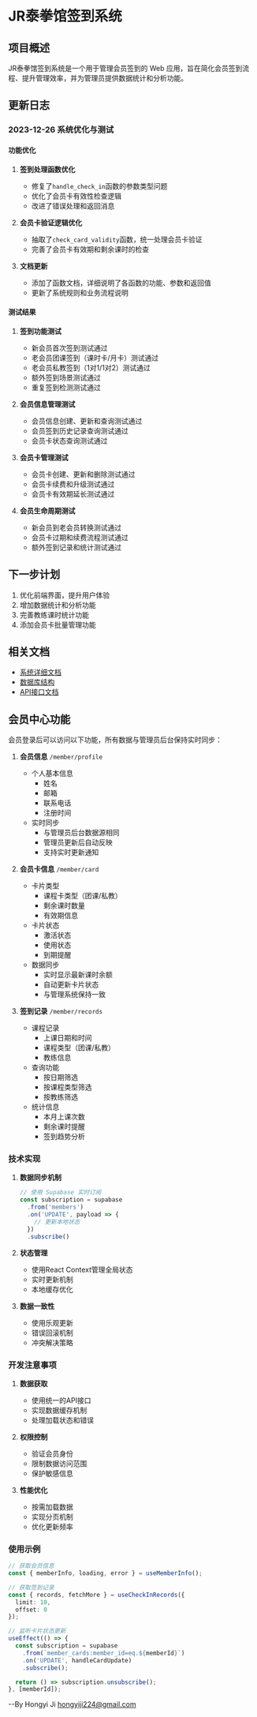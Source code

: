 # JR泰拳馆签到系统

## 项目概述
JR泰拳馆签到系统是一个用于管理会员签到的 Web 应用，旨在简化会员签到流程、提升管理效率，并为管理员提供数据统计和分析功能。

## 更新日志

### 2023-12-26 系统优化与测试

#### 功能优化
1. **签到处理函数优化**
   - 修复了`handle_check_in`函数的参数类型问题
   - 优化了会员卡有效性检查逻辑
   - 改进了错误处理和返回消息

2. **会员卡验证逻辑优化**
   - 抽取了`check_card_validity`函数，统一处理会员卡验证
   - 完善了会员卡有效期和剩余课时的检查

3. **文档更新**
   - 添加了函数文档，详细说明了各函数的功能、参数和返回值
   - 更新了系统规则和业务流程说明

#### 测试结果
1. **签到功能测试**
   - 新会员首次签到测试通过
   - 老会员团课签到（课时卡/月卡）测试通过
   - 老会员私教签到（1对1/1对2）测试通过
   - 额外签到场景测试通过
   - 重复签到检测测试通过

2. **会员信息管理测试**
   - 会员信息创建、更新和查询测试通过
   - 会员签到历史记录查询测试通过
   - 会员卡状态查询测试通过

3. **会员卡管理测试**
   - 会员卡创建、更新和删除测试通过
   - 会员卡续费和升级测试通过
   - 会员卡有效期延长测试通过

4. **会员生命周期测试**
   - 新会员到老会员转换测试通过
   - 会员卡过期和续费流程测试通过
   - 额外签到记录和统计测试通过

## 下一步计划
1. 优化前端界面，提升用户体验
2. 增加数据统计和分析功能
3. 完善教练课时统计功能
4. 添加会员卡批量管理功能

## 相关文档
- [系统详细文档](docs/readme.md)
- [数据库结构](docs/database.md)
- [API接口文档](docs/api.md)

## 会员中心功能

会员登录后可以访问以下功能，所有数据与管理员后台保持实时同步：

1. **会员信息** `/member/profile`
   - 个人基本信息
     * 姓名
     * 邮箱
     * 联系电话
     * 注册时间
   - 实时同步
     * 与管理员后台数据源相同
     * 管理员更新后自动反映
     * 支持实时更新通知

2. **会员卡信息** `/member/card`
   - 卡片类型
     * 课程卡类型（团课/私教）
     * 剩余课时数量
     * 有效期信息
   - 卡片状态
     * 激活状态
     * 使用状态
     * 到期提醒
   - 数据同步
     * 实时显示最新课时余额
     * 自动更新卡片状态
     * 与管理系统保持一致

3. **签到记录** `/member/records`
   - 课程记录
     * 上课日期和时间
     * 课程类型（团课/私教）
     * 教练信息
   - 查询功能
     * 按日期筛选
     * 按课程类型筛选
     * 按教练筛选
   - 统计信息
     * 本月上课次数
     * 剩余课时提醒
     * 签到趋势分析

### 技术实现

1. **数据同步机制**
   ```typescript
   // 使用 Supabase 实时订阅
   const subscription = supabase
     .from('members')
     .on('UPDATE', payload => {
       // 更新本地状态
     })
     .subscribe()
   ```

2. **状态管理**
   - 使用React Context管理全局状态
   - 实时更新机制
   - 本地缓存优化

3. **数据一致性**
   - 使用乐观更新
   - 错误回滚机制
   - 冲突解决策略

### 开发注意事项

1. **数据获取**
   - 使用统一的API接口
   - 实现数据缓存机制
   - 处理加载状态和错误

2. **权限控制**
   - 验证会员身份
   - 限制数据访问范围
   - 保护敏感信息

3. **性能优化**
   - 按需加载数据
   - 实现分页机制
   - 优化更新频率

### 使用示例

```typescript
// 获取会员信息
const { memberInfo, loading, error } = useMemberInfo();

// 获取签到记录
const { records, fetchMore } = useCheckInRecords({
  limit: 10,
  offset: 0
});

// 监听卡片状态更新
useEffect(() => {
  const subscription = supabase
    .from(`member_cards:member_id=eq.${memberId}`)
    .on('UPDATE', handleCardUpdate)
    .subscribe();

  return () => subscription.unsubscribe();
}, [memberId]);
```

--By Hongyi Ji hongyiji224@gmail.com 